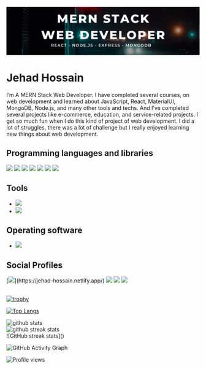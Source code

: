 ![I am a MERN Stack Web Developer](https://github.com/Zihad550/Zihad550/blob/main/Banner.png)

# Jehad Hossain
I’m A MERN Stack Web Developer. I have completed several courses, on web development and learned about JavaScript, React, MaterialUI, MongoDB, Node.js, and many other tools and techs. And I’ve completed several projects like e-commerce, education, and service-related projects. I get so much fun when I do this kind of project of web development. I did a lot of struggles, there was a lot of challenge but I really enjoyed learning new things about web development.

## Programming languages and libraries

<img src="https://img.icons8.com/color/48/000000/javascript--v1.png"/>  <img src="https://img.icons8.com/color/48/000000/html-5--v1.png"/>  <img src="https://img.icons8.com/color/48/000000/css3.png"/>  <img src="https://img.icons8.com/color/48/000000/bootstrap.png"/>  <img src="https://img.icons8.com/ultraviolet/48/000000/react--v1.png"/>  <img src="https://img.icons8.com/color/48/000000/material-ui.png"/> <img src="https://img.icons8.com/color/48/000000/redux.png"/>

## Tools
* <img src="https://img.icons8.com/color/48/000000/git.png"/>
* <img src="https://img.icons8.com/color/48/000000/visual-studio-code-2019.png"/>

## Operating software
* <img src="https://img.icons8.com/color/48/000000/ubuntu--v1.png"/>


## Social Profiles
<div> 
[<img src="https://img.icons8.com/color/48/000000/github--v1.png"/>](https://jehad-hossain.netlify.app/)
<img src="https://img.icons8.com/color/48/000000/linkedin.png"/>
 <img src="https://img.icons8.com/color/48/000000/facebook-new.png"/>
 <img src="https://img.icons8.com/fluency/48/000000/portfolio.png"/>
</div>

<br/>



[![trophy](https://github-profile-trophy.vercel.app/?username=Zihad550)](https://github.com/ryo-ma/github-profile-trophy)

[![Top Langs](https://github-readme-stats.vercel.app/api/top-langs/?username=Zihad550)](https://github.com/anuraghazra/github-readme-stats)  

<div style="display:grid;grid-templace-columns:repeat(2, 1fr);">
 <img src="https://github-readme-stats.vercel.app/api?username=Zihad550&show_icons=true&theme=merko" alt="github stats" />
 <img src="https://github-readme-streak-stats.herokuapp.com/?user=Zihad550" alt="github streak stats"/>
 </div>
  ![GitHub streak stats]()  

![GitHub Activity Graph](https://activity-graph.herokuapp.com/graph?username=Zihad550)  



![Profile views](https://gpvc.arturio.dev/Zihad550)  
